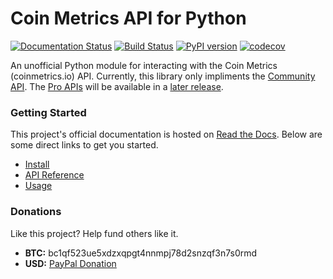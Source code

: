 Coin Metrics API for Python
===========================
[![Documentation Status](https://readthedocs.org/projects/coinmetrics/badge/?version=latest)](https://coinmetrics.readthedocs.io/en/latest/?badge=latest)
[![Build Status](https://travis-ci.com/h4110w33n/coinmetrics.svg?branch=master)](https://travis-ci.com/h4110w33n/coinmetrics)
[![PyPI version](https://badge.fury.io/py/coinmetrics.svg)](https://badge.fury.io/py/coinmetrics)
[![codecov](https://codecov.io/gh/h4110w33n/coinmetrics/branch/master/graph/badge.svg)](https://codecov.io/gh/h4110w33n/coinmetrics)

An unofficial Python module for interacting with the Coin Metrics (coinmetrics.io) API. Currently, this library only impliments the [Community API](https://coinmetrics.io/api/). The [Pro APIs](https://coinmetrics.io/cm-network-data-pro/) will be available in a [later release](https://github.com/h4110w33n/coinmetrics/issues/10).

### Getting Started

This project's official documentation is hosted on [Read the Docs](https://coinmetrics.readthedocs.io/en/latest/index.html). Below are some direct links to get you started.

* [Install](https://coinmetrics.readthedocs.io/en/latest/install.html)
* [API Reference](https://coinmetrics.readthedocs.io/en/latest/api_ref.html)
* [Usage](https://coinmetrics.readthedocs.io/en/latest/usage.html)

### Donations

Like this project? Help fund others like it.

* __BTC:__ bc1qf523ue5xdzxqpgt4nnmpj78d2snzqf3n7s0rmd
* __USD:__ [PayPal Donation](https://www.paypal.com/cgi-bin/webscr?cmd=_donations&business=NBK3S2YT92NVJ&currency_code=USD&source=url)